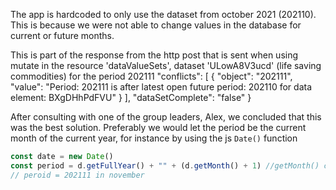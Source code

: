 The app is hardcoded to only use the dataset from october 2021 (202110).
This is because we were not able to change values in the database for current or future months.

This is part of the response from the http post that is sent when using mutate
in the resource 'dataValueSets', dataset 'ULowA8V3ucd' (life saving commodities) for the period 202111
    "conflicts": [
        {
            "object": "202111",
            "value": "Period: 202111 is after latest open future period: 202110 for data element: BXgDHhPdFVU"
        }
    ],
    "dataSetComplete": "false"
}

After consulting with one of the group leaders, Alex, we concluded that this was the best solution. Preferably we would let the period be the current month of the current year, for instance by using the js `Date()` function   
```js
const date = new Date()
const period = d.getFullYear() + "" + (d.getMonth() + 1) //getMonth() counts from 0
// peroid = 202111 in november
```
